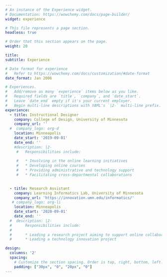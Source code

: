 ```yaml
---
# An instance of the Experience widget.
# Documentation: https://wowchemy.com/docs/page-builder/
widget: experience

# This file represents a page section.
headless: true

# Order that this section appears on the page.
weight: 20

title: 
subtitle: Experience

# Date format for experience
#   Refer to https://wowchemy.com/docs/customization/#date-format
date_format: Jan 2006

# Experiences.
#   Add/remove as many `experience` items below as you like.
#   Required fields are `title`, `company`, and `date_start`.
#   Leave `date_end` empty if it's your current employer.
#   Begin multi-line descriptions with YAML's `|2-` multi-line prefix.
experience:
  - title: Instructional Designer
    company: College of Design, University of Minnesota
    company_url: ''
  #  company_logo: org-d
    location: Minneapolis
    date_start: '2019-09-01'
    date_end: ''
    #description: |2-
     #   Responsibilities include:
        
     #   * Involving in the online learning initiatives
     #   * Developing online courses  
     #   * Providing administrative and technology support
     #   * Facilitating cross-departmental collaborations

        
  - title: Research Assistant
    company: Learning Informatics Lab, University of Minnesota
    company_url: 'https://innovation.umn.edu/informatics/'
   # company_logo: org-li
    location: Minneapolis
    date_start: '2020-09-01'
    date_end: ''
  #  description: |2-
  #      Responsibilities include:
  #      
  #      * Leading a research project aiming to support online collaborative social reading
  #      * Leading a technology innovation project   

design:
  columns: '2'
  spacing:
    # Customize the section spacing. Order is top, right, bottom, left.
    padding: ["30px", "0", "20px", "0"]
---
```

